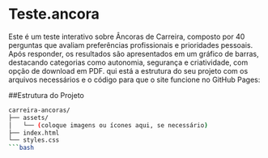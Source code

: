 # Teste.ancora
Este é um teste interativo sobre Âncoras de Carreira, composto por 40 perguntas que avaliam preferências profissionais e prioridades pessoais. Após responder, os resultados são apresentados em um gráfico de barras, destacando categorias como autonomia, segurança e criatividade, com opção de download em PDF.
qui está a estrutura do seu projeto com os arquivos necessários e o código para que o site funcione no GitHub Pages:

##Estrutura do Projeto

```bash
carreira-ancoras/
├── assets/
│   └── (coloque imagens ou ícones aqui, se necessário)
├── index.html
└── styles.css
```bash
